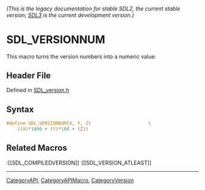 ###### (This is the legacy documentation for stable SDL2, the current stable version; [SDL3](https://wiki.libsdl.org/SDL3/) is the current development version.)
# SDL_VERSIONNUM

This macro turns the version numbers into a numeric value:

## Header File

Defined in [SDL_version.h](https://github.com/libsdl-org/SDL/blob/SDL2/include/SDL_version.h)

## Syntax

```c
#define SDL_VERSIONNUM(X, Y, Z)                     \
    ((X)*1000 + (Y)*100 + (Z))
```

## Related Macros

:[[SDL_COMPILEDVERSION]]
:[[SDL_VERSION_ATLEAST]]

----
[CategoryAPI](CategoryAPI), [CategoryAPIMacro](CategoryAPIMacro), [CategoryVersion](CategoryVersion)


